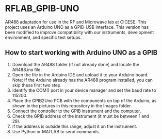 # RFLAB_GPIB-UNO
AR488 adaptation for use in the RF and Microwave lab at CICESE. This project uses an Arduino UNO as a GPIB-USB interface. This version has been modified to improve compatibility with our instruments, development environment, and specific test setups.

## How to start working with Arduino UNO as a GPIB
1. Download the AR488 folder (if not already done) and locate the AR488.ino file.
2. Open the file in the Arduino IDE and upload it to your Arduino board.
  Note: If the Arduino already has the AR488 program installed, you can skip these first two step.
3. Identify the COM() port in your device manager and set the baud rate to 115200.
4. Place the GPIB2Uno PCB with the components on top of the Arduino, as shown in the pictures in this repository in the Images folder.
5. Connect the controller to the GPIB instrument and the computer.
6. Check the GPIB address of the instrument (it must be between 1 and 29).
7. If the address is outside this range, adjust it on the instrument.
8. Use Python or MATLAB to send commands.
